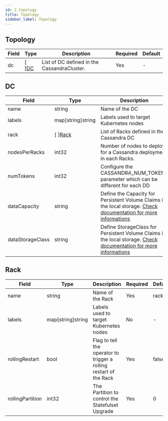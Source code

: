 ```yaml
---
id: 2_topology
title: Topology
sidebar_label: Topology
---
```


## Topology

|Field|Type|Description|Required|Default|
|-----|----|-----------|--------|--------|
|dc|\[ \][DC](#dc)|List of DC defined in the CassandraCluster.|Yes| - |

## DC

|Field|Type|Description|Required|Default|
|-----|----|-----------|--------|--------|
|name|string|Name of the DC|Yes|dc1|
|labels|map\[string\]string|Labels used to target Kubernetes nodes|No||
|rack|\[ \][Rack](#rack)|List of Racks defined in the Cassandra DC|Yes|-|
|nodesPerRacks|int32|Number of nodes to deploy for a Cassandra deployment in each Racks.|Optional, if not filled, used value define in [CassandraClusterSpec](/casskop/docs/6_references/1_cassandra_cluster/1_cassandra_cluster#cassandraclusterspec)|1|
|numTokens|int32|Configure the CASSANDRA_NUM_TOKENS parameter which can be different for each DD|Yes|256|
|dataCapacity|string|Define the Capacity for Persistent Volume Claims in the local storage. [Check documentation for more informations](/casskop/docs/3_tasks/2_configuration_deployment/3_storage#configuration)|Optional, if not filled, used value define in [CassandraClusterSpec](/casskop/docs/6_references/1_cassandra_cluster/1_cassandra_cluster#cassandraclusterspec)||
|dataStorageClass|string|Define StorageClass for Persistent Volume Claims in the local storage. [Check documentation for more informations](/casskop/docs/3_tasks/2_configuration_deployment/3_storage#configuration)|Optional, if not filled, used value define in [CassandraClusterSpec](/casskop/docs/6_references/1_cassandra_cluster/1_cassandra_cluster#cassandraclusterspec)||

## Rack

|Field|Type|Description|Required|Default|
|-----|----|-----------|--------|--------|
|name|string|Name of the Rack|Yes|rack1|
|labels|map\[string\]string|Labels used to target Kubernetes nodes|No|-|
|rollingRestart|bool|Flag to tell the operator to trigger a rolling restart of the Rack|Yes|false|
|rollingPartition|int32|The Partition to control the Statefulset Upgrade|Yes|0|